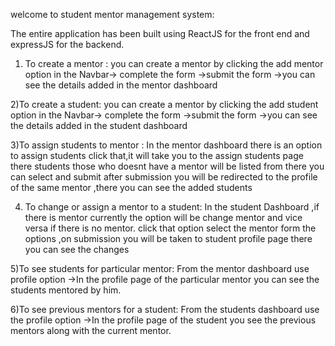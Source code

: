 welcome to student mentor management system:

The entire application has been built using ReactJS for the front end and expressJS for the backend.

1) To create a mentor : you can create a mentor by clicking the add mentor option in the Navbar-> complete the form ->submit the form ->you can see the details added in the mentor dashboard

2)To create a student: you can create a mentor by clicking the add student option in the Navbar-> complete the form ->submit the form ->you can see the details added in the student dashboard

3)To assign students to mentor : In the mentor dashboard there is an option to assign students click that,it will take you to the assign students page there students those who doesnt have a mentor will be listed from there you can select and submit after submission you will be redirected to the profile of the same mentor ,there you can see the added students

4) To change or assign a mentor to a student: In the student Dashboard ,if there is mentor currently the option will be change mentor and vice versa if there is no mentor. click that option select the mentor form the options ,on submission you will be taken to student profile page there you can see the changes

5)To see students for particular mentor: From the mentor dashboard use profile option ->In the profile page of the particular mentor you can see the students mentored by him.

6)To see previous mentors for a student:  From the students dashboard use the profile option ->In the profile page of the student you see the previous mentors along with the current mentor.